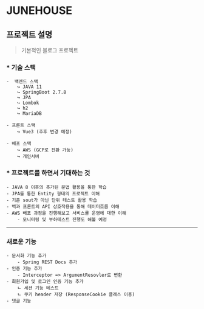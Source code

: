 JUNEHOUSE
=========

## 프로젝트 설명
> 기본적인 블로그 프로젝트

### * 기술 스택
    -  백엔드 스택
        ↪︎ JAVA 11
        ↪︎ SpringBoot 2.7.8
        ↪︎ JPA
        ↪︎ Lombok
        ↪︎ h2
        ↪︎ MariaDB

    - 프론트 스택
        ↪︎ Vue3 (추후 변경 예정)

    - 배포 스택
        ↪︎ AWS (GCP로 전환 가능)
        ↪︎ 개인서버
        
### * 프로젝트를 하면서 기대하는 것
    - JAVA 8 이후의 추가된 문법 활용을 통한 학습
    - JPA를 통한 Entity 형태의 프로젝트 이해
    - 기존 sout가 아닌 단위 테스트 활용 학습
    - 백과 프론트의 API 상호작용을 통해 데이터흐름 이해
    - AWS 배포 과정을 진행해보고 서비스를 운영에 대한 이해
        - 모니터링 및 부하테스트 진행도 해볼 예정
---

### 새로운 기능
    - 문서화 기능 추가
        - Spring REST Docs 추가
    - 인증 기능 추가
        - Interceptor => ArgumentResovler로 변환
    - 회원가입 및 로그인 인증 기능 추가
        ㄴ 세션 기능 테스트
        ㄴ 쿠키 header 저장 (ResponseCookie 클래스 이용)
    - 댓글 기능